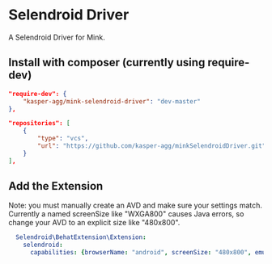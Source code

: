 # Selendroid Driver

A Selendroid Driver for Mink.

## Install with composer (currently using require-dev)
```json
"require-dev": {
    "kasper-agg/mink-selendroid-driver": "dev-master"
},

"repositories": [
    {
        "type": "vcs",
        "url": "https://github.com/kasper-agg/minkSelendroidDriver.git"
    }
],
```

## Add the Extension

Note: you must manually create an AVD and make sure your settings match. Currently a named screenSize like "WXGA800" causes Java errors, so change your AVD to an explicit size like "480x800".
```yml
  Selendroid\BehatExtension\Extension:
    selendroid:
      capabilities: {browserName: "android", screenSize: "480x800", emulator: true, platformVersion: "19"}
```
